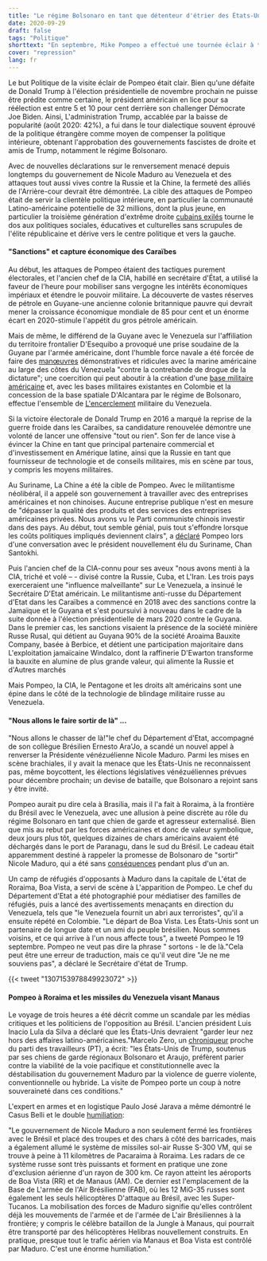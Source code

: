 ```yaml
---
title: "Le régime Bolsonaro en tant que détenteur d'étrier des États-Unis"
date: 2020-09-29
draft: false
tags: "Politique"
shorttext: "En septembre, Mike Pompeo a effectué une tournée éclair à travers quatre États voisins de l'Amazonie à l'exception de la colonie néerlandaise, qui sont tous voisins du Venezuela."
cover: "repression"
lang: fr
---
```


Le but Politique de la visite éclair de Pompeo était clair. Bien qu'une défaite de Donald Trump à l'élection présidentielle de novembre prochain ne puisse être prédite comme certaine, le président américain en lice pour sa réélection est entre 5 et 10 pour cent derrière son challenger Démocrate Joe Biden. Ainsi, L'administration Trump, accablée par la baisse de popularité (août 2020: 42%), a fui dans le tour dialectique souvent éprouvé de la politique étrangère comme moyen de compenser la politique intérieure, obtenant l'approbation des gouvernements fascistes de droite et amis de Trump, notamment le régime Bolsonaro.

Avec de nouvelles déclarations sur le renversement menacé depuis longtemps du gouvernement de Nicole Maduro au Venezuela et des attaques tout aussi vives contre la Russie et la Chine, la fermeté des alliés de l'Arrière-cour devrait être démontrée. La cible des attaques de Pompeo était de servir la clientèle politique intérieure, en particulier la communauté Latino-américaine potentielle de 32 millions, dont la plus jeune, en particulier la troisième génération d'extrême droite [cubains exilés](https://theconversation.com/all-latinos-dont-vote-the-same-way-their-place-of-origin-matters-133600 "All Latinos don’t vote the same way – their place of origin matters") tourne le dos aux politiques sociales, éducatives et culturelles sans scrupules de l'élite républicaine et dérive vers le centre politique et vers la gauche.

#### "Sanctions" et capture économique des Caraïbes

Au début, les attaques de Pompeo étaient des tactiques purement électorales, et l'ancien chef de la CIA, habillé en secrétaire d'État, a utilisé la faveur de l'heure pour mobiliser sans vergogne les intérêts économiques impériaux et étendre le pouvoir militaire. La découverte de vastes réserves de pétrole en Guyane-une ancienne colonie britannique pauvre qui devrait mener la croissance économique mondiale de 85 pour cent et un énorme écart en 2020-stimule l'appétit du gros pétrole américain.

Mais de même, le différend de la Guyane avec le Venezuela sur l'affiliation du territoire frontalier D'Esequibo a provoqué une prise soudaine de la Guyane par l'armée américaine, dont l'humble force navale a été forcée de faire des [manœuvres](https://www.aporrea.org/tiburon/n358941.html "EEUU y Guyana lanzarán patrullajes marítimos en la frontera con Venezuela para 'impedir paso de drogas'") démonstratives et ridicules avec la marine américaine au large des côtes du Venezuela "contre la contrebande de drogue de la dictature"; une coercition qui peut aboutir à la création d'une [base militaire américaine](https://gy.usembassy.gov/embassy/georgetown/sections-offices/united-states-security-cooperation-office-ussco/ "United States Security Cooperation Office") et, avec les bases militaires existantes en Colombie et la concession de la base spatiale D'Alcantara par le régime de Bolsonaro, effectue l'ensemble de [L'encerclement](https://www1.folha.uol.com.br/internacional/en/scienceandhealth/2019/03/after-a-20-year-negotiation-brazil-and-us-reach-an-agreement-about-alcantara-base.shtml "After a 20-Year Negotiation, Brazil and US Reach An Agreement About Alcantara Base") militaire du Venezuela.

Si la victoire électorale de Donald Trump en 2016 a marqué la reprise de la guerre froide dans les Caraïbes, sa candidature renouvelée démontre une volonté de lancer une offensive "tout ou rien". Son fer de lance vise à évincer la Chine en tant que principal partenaire commercial et d'investissement en Amérique latine, ainsi que la Russie en tant que fournisseur de technologie et de conseils militaires, mis en scène par tous, y compris les moyens militaires.

Au Suriname, La Chine a été la cible de Pompeo. Avec le militantisme néolibéral, il a appelé son gouvernement à travailler avec des entreprises américaines et non chinoises. Aucune entreprise publique n'est en mesure de "dépasser la qualité des produits et des services des entreprises américaines privées. Nous avons vu le Parti communiste chinois investir dans des pays. Au début, tout semble génial, puis tout s'effondre lorsque les coûts politiques impliqués deviennent clairs", a [déclaré](https://www.nodal.am/2020/09/mike-pompeo-pide-a-surinam-elegir-empresas-estadounidenses-porque-las-inversiones-de-china-tendrian-costos-politicos/ "Mike Pompeo pide a Surinam elegir empresas estadounidenses porque las inversiones de China tendrían 'costos políticos'") Pompeo lors d'une conversation avec le président nouvellement élu du Suriname, Chan Santokhi.

Puis l'ancien chef de la CIA-connu pour ses aveux "nous avons menti à la CIA, triché et volé – - divisé contre la Russie, Cuba, et L'Iran. Les trois pays exerceraient une "influence malveillante" sur Le Venezuela, a insinué le Secrétaire D'Etat américain. Le militantisme anti-russe du Département d'Etat dans les Caraïbes a commencé en 2018 avec des sanctions contre la Jamaïque et le Guyana et s'est poursuivi à nouveau dans le cadre de la suite donnée à l'élection présidentielle de mars 2020 contre le Guyana. Dans le premier cas, les sanctions visaient la présence de la société minière Russe Rusal, qui détient au Guyana 90% de la société Aroaima Bauxite Company, basée à Berbice, et détient une participation majoritaire dans L'exploitation jamaïcaine Windalco, dont la raffinerie D'Ewarton transforme la bauxite en alumine de plus grande valeur, qui alimente la Russie et d'Autres marchés

Mais Pompeo, la CIA, le Pentagone et les droits alt américains sont une épine dans le côté de la technologie de blindage militaire russe au Venezuela.

#### "Nous allons le faire sortir de là" ...

"Nous allons le chasser de là!"le chef du Département d'Etat, accompagné de son collègue Brésilien Ernesto Ara'Jo, a scandé un nouvel appel à renverser la Présidente vénézuélienne Nicole Maduro. Parmi les mises en scène brachiales, il y avait la menace que les États-Unis ne reconnaissent pas, même boycottent, les élections législatives vénézuéliennes prévues pour décembre prochain; un devise de bataille, que Bolsonaro a rejoint sans y être invité.

Pompeo aurait pu dire cela à Brasilia, mais il l'a fait à Roraima, à la frontière du Brésil avec le Venezuela, avec une allusion à peine discrète au rôle du régime Bolsonaro en tant que chien de garde et agresseur externalisé. Bien que mis au rebut par les forces américaines et donc de valeur symbolique, deux jours plus tôt, quelques dizaines de chars américains avaient été déchargés dans le port de Paranagu, dans le sud du Brésil. Le cadeau était apparemment destiné à rappeler la promesse de Bolsonaro de "sortir" Nicole Maduro, qui a été sans [conséquences](http://www.aen.pr.gov.br/modules/noticias/article.php?storyid=108795#:~:text=O%20Porto%20de%20Paranagu%C3%A1%20recebeu,da%20empresa%20Marcon%20Log%C3%ADstica%20Portu%C3%A1ria "Operação especial recebe tanques blindados no Porto de Paranaguá") pendant plus d'un an.

Un camp de réfugiés d'opposants à Maduro dans la capitale de L'état de Roraima, Boa Vista, a servi de scène à L'apparition de Pompeo. Le chef du Département d'Etat a été photographié pour médiatiser des familles de réfugiés, puis a lancé des avertissements menaçants en direction du Venezuela, tels que "le Venezuela fournit un abri aux terroristes", qu'il a ensuite répété en Colombie. "Le départ de Boa Vista. Les États-Unis sont un partenaire de longue date et un ami du peuple brésilien. Nous sommes voisins, et ce qui arrive à l'un nous affecte tous", a tweeté Pompeo le 19 septembre. Pompeo ne veut pas dire la phrase " sortons - le de là."Cela peut être une erreur de traduction, mais ce qu'il veut dire "Je ne me souviens pas", a déclaré le Secrétaire d'état de Trump.

{{< tweet "1307153978849923072" >}}

#### Pompeo à Roraima et les missiles du Venezuela visant Manaus

Le voyage de trois heures a été décrit comme un scandale par les médias critiques et les politiciens de l'opposition au Brésil. L'ancien président Luis Inacio Lula da Silva a déclaré que les États-Unis devraient "garder leur nez hors des affaires latino-américaines."Marcelo Zero, un [chroniqueur](https://www.brasil247.com/blog/pompeo-e-o-apocalipse-bolsonaro "Pompeo e o apocalipse Bolsonaro") proche du parti des travailleurs (PT), a écrit: "les États-Unis de Trump, soutenus par ses chiens de garde régionaux Bolsonaro et Araujo, préfèrent parier contre la viabilité de la voie pacifique et constitutionnelle avec la déstabilisation du gouvernement Maduro par la violence de guerre violente, conventionnelle ou hybride. La visite de Pompeo porte un coup à notre souveraineté dans ces conditions."

L'expert en armes et en logistique Paulo José Jarava a même démontré le Casus Belli et le double [humiliation](https://br2pontos.com.br/category/exclusivo-radares-de-misseis-terra-ar-russos-posicionados-na-fronteira-com-o-brasil-dao-a-maduro-controle-do-trafego-de-manaus-e-boa-vista/?filtered=oldest "Exclusivo: radares de mísseis terra-ar russos posicionados na fronteira com o Brasil dão a Maduro controle do tráfego de Manaus e Boa Vista"):

"Le gouvernement de Nicole Maduro a non seulement fermé les frontières avec le Brésil et placé des troupes et des chars à côté des barricades, mais a également allumé le système de missiles sol-air Russe S-300 VM, qui se trouve à peine à 11 kilomètres de Pacaraima à Roraima. Les radars de ce système russe sont très puissants et forment en pratique une zone d'exclusion aérienne d'un rayon de 300 km. Ce rayon atteint les aéroports de Boa Vista (RR) et de Manaus (AM). Ce dernier est l'emplacement de la Base de L'armée de l'Air Brésilienne (FAB), où les 12 MiG-35 russes sont également les seuls hélicoptères D'attaque au Brésil, avec les Super-Tucanos. La mobilisation des forces de Maduro signifie qu'elles contrôlent déjà les mouvements de l'armée et de l'armée de L'air Brésiliennes à la frontière; y compris le célèbre bataillon de la Jungle à Manaus, qui pourrait être transporté par des hélicoptères Helibras nouvellement construits. En pratique, presque tout le trafic aérien via Manaus et Boa Vista est contrôlé par Maduro. C'est une énorme humiliation."
